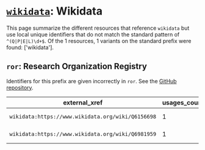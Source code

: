 # [`wikidata`](https://bioregistry.io/wikidata): Wikidata

This page summarize the different resources that reference `wikidata`
but use local unique identifiers that do not match the standard pattern of
`^(Q|P|E|L)\d+$`. Of the 1 resources,
1 variants on the standard prefix were found: ['wikidata'].

## `ror`: Research Organization Registry

Identifiers for this prefix are given incorrectly in `ror`. See the [GitHub repository](https://github.com/ror-community).

| external_xref                                     |   usages_count | usages                                                 |
|---------------------------------------------------|----------------|--------------------------------------------------------|
| `wikidata:https://www.wikidata.org/wiki/Q6156698` |              1 | [https://ror.org/0481m0575](https://ror.org/0481m0575) |
| `wikidata:https://www.wikidata.org/wiki/Q6981959` |              1 | [https://ror.org/04mfmy854](https://ror.org/04mfmy854) |

